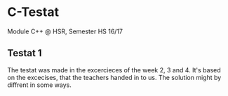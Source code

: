 # C-Testat
Module C++ @ HSR, Semester HS 16/17

## Testat 1
The testat was made in the excercieces of the week 2, 3 and 4. It's based on the excecises, that the teachers handed in to us. The solution might by diffrent in some ways.
